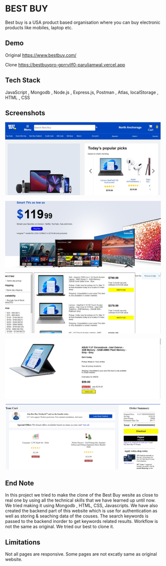 # BEST BUY
 
 Best buy is a USA product based organisation where you can buy electronic products like mobiles, laptop etc.

 




## Demo

Original https://www.bestbuy.com/

Clone https://bestbuypro-gprrvilf0-paruljamwal.vercel.app


## Tech Stack

 JavaScript , Mongodb , Node.js , Express.js, Postman , Atlas, localStorage , HTML , CSS 


## Screenshots

![App Screenshot](https://github.com/paruljamwal/Bestbuypro/blob/master/PICS/WhatsApp%20Image%202022-04-29%20at%203.33.23%20AM.jpeg?raw=true)

![App Screenshot](https://github.com/paruljamwal/Bestbuypro/blob/master/PICS/WhatsApp%20Image%202022-04-29%20at%203.34.07%20AM.jpeg?raw=true)

![App Screenshot](https://github.com/paruljamwal/Bestbuypro/blob/master/PICS/WhatsApp%20Image%202022-04-29%20at%203.34.50%20AM.jpeg?raw=true)

![App Screenshot](https://github.com/paruljamwal/Bestbuypro/blob/master/PICS/WhatsApp%20Image%202022-04-29%20at%203.38.42%20AM.jpeg?raw=true)

![App Screenshot](https://github.com/paruljamwal/Bestbuypro/blob/master/PICS/WhatsApp%20Image%202022-04-29%20at%203.39.27%20AM.jpeg?raw=true)






## End Note

In this project we tried to make the clone of the Best Buy wesite as close to real one by using all the technical skills that we have learned up until now. We tried making it using Mongodb ,  HTML, CSS, Javascripts. We have also created the backend part of this website which is use for authentication as well as storing & seaching data of the couses. The search keywords is passed to the backend inorder to get keywords related results. Workflow is not the same as original. We tried our best to clone it.
## Limitations
 
 Not all pages are responsive. Some pages are not excatly same as original website. 

